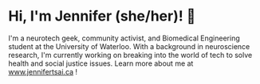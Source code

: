 # Hi, I'm Jennifer (she/her)! 👋
I'm a neurotech geek, community activist, and Biomedical Engineering student at the University of Waterloo. With a background in neuroscience research, I'm currently working on breaking into the world of tech to solve health and social justice issues. Learn more about me at www.jennifertsai.ca !

<!--
**jennifertsai/jennifertsai** is a ✨ _special_ ✨ repository because its `README.md` (this file) appears on your GitHub profile.

Here are some ideas to get you started:

- 🔭 I’m currently working on ...
- 🌱 I’m currently learning ...
- 👯 I’m looking to collaborate on ...
- 🤔 I’m looking for help with ...
- 💬 Ask me about ...
- 📫 How to reach me: ...
- 😄 Pronouns: ...
- ⚡ Fun fact: ...
-->
